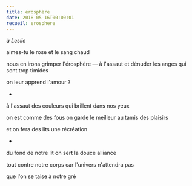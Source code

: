 ```yaml
---
title: érosphère
date: 2018-05-16T00:00:01
recueil: erosphere
---
```


*à Leslie*

aimes-tu le rose
et le sang chaud

nous en irons grimper l'érosphère — à l'assaut
et dénuder les anges qui sont trop timides

on leur apprend l'amour ?

*

à l'assaut des couleurs
qui brillent dans nos yeux

on est comme des fous
on garde le meilleur au tamis des plaisirs

et on fera des lits une récréation

*

du fond de notre lit
on sert la douce alliance

tout contre notre corps
car l'univers n'attendra pas

que l'on se taise à notre gré
